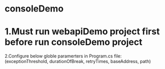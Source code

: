 # consoleDemo
<h1>1.Must run webapiDemo project first before run consoleDemo project</h1>
2.Configure below globle paramerters in Program.cs file:<br/>
  (exceptionThreshold, durationOfBreak, retryTimes, baseAddress, path)
